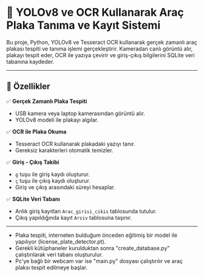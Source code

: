 # 🚗 YOLOv8 ve OCR Kullanarak Araç Plaka Tanıma ve Kayıt Sistemi

Bu proje, Python, YOLOv8 ve Tesseract OCR kullanarak gerçek zamanlı araç plakası tespiti ve tanıma işlemi gerçekleştirir. Kameradan canlı görüntü alır, plakayı tespit eder, OCR ile yazıya çevirir ve giriş-çıkış bilgilerini SQLite veri tabanına kaydeder.

---

## 🎯 Özellikler

✅ **Gerçek Zamanlı Plaka Tespiti**  
- USB kamera veya laptop kamerasından görüntü alır.  
- YOLOv8 modeli ile plakayı algılar.

✅ **OCR ile Plaka Okuma**  
- Tesseract OCR kullanarak plakadaki yazıyı tanır.  
- Gereksiz karakterleri otomatik temizler.

✅ **Giriş - Çıkış Takibi**  
- `g` tuşu ile giriş kaydı oluşturur.  
- `ç` tuşu ile çıkış kaydı oluşturur.  
- Giriş ve çıkış arasındaki süreyi hesaplar.

✅ **SQLite Veri Tabanı**  
- Anlık giriş kayıtları `Arac_girisi_cikis` tablosunda tutulur.  
- Çıkış yapıldığında kayıt `Arsiv` tablosuna taşınır.
---

- Plaka tespiti, interneten bulduğum önceden eğitimiş bir model ile yapılıyor (license_plate_detector.pt).
- Gerekli kütüphaneler kurulduktan sonra "create_database.py" çalıştırılarak veri tabanı oluşturulur.
- Pc'ye bağlı bir webcam var ise "main.py" dosyası çalıştırılır ve araç plaksı tespit edilmeye başlar.
